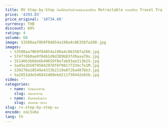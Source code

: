 ```yaml
---
title: RV Step-by-Step ยินดีต้อนรับด้วยตนเองเหยียบ Retractable รถเหยียบ Travel Trailer Step เตียงรถ Single-Layer อุปกรณ์ปรับเปลี่ยน
price: '4293.83'
price_original: '10734.60'
currency: THB
discount: 60%
rating: 4
volume: 68
image: S3500aa70b9f04854a198a4c06358fa260.jpg
images:
  - S3500aa70b9f04854a198a4c06358fa260.jpg
  - S74776b0ae0f84b1d9d389b83fd9aaa78u.jpg
  - S514663bb8e6b49659f8efab93ae313b2X.jpg
  - Sa45e3558f95042978f6f98177334cfe1M.jpg
  - S39270a10549a4333b2119e8f28a407bb3.jpg
  - Sa2851dde5d6842d69ebd211f50442eb5b.jpg
video: ''
categories:
  - name: บ้านและสวน
    slug: านและสวน
  - name: สิ่งทอหน้าแรก
    slug: งทอหน-าแรก
slug: rv-step-by-step-นด
encode: ooL5x6o
lang: th
---
```

  